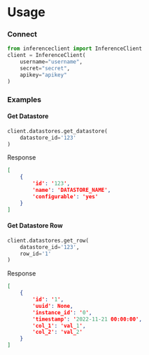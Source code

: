 # Usage
### Connect
```py
from inferenceclient import InferenceClient
client = InferenceClient(
    username="username",
    secret="secret",
    apikey="apikey"
)
```

### Examples
#### Get Datastore
```py
client.datastores.get_datastore(
    datastore_id='123'
)
```
Response
```json
[
    {
        'id': '123',
        'name': 'DATASTORE_NAME',
        'configurable': 'yes'
    }
]
```
#### Get Datastore Row
```py
client.datastores.get_row(
    datastore_id='123',
    row_id='1'
)
```
Response
```json
[
    {
        'id': '1',
        'uuid': None,
        'instance_id': '0',
        'timestamp': '2022-11-21 00:00:00',
        'col_1': 'val_1',
        'col_2': 'val_2'
    }
]
```